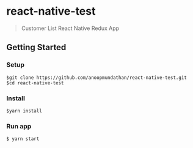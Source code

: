 # react-native-test
> Customer List React Native Redux App

## Getting Started
### Setup
```
$git clone https://github.com/anoopmundathan/react-native-test.git
$cd react-native-test
```
### Install
```
$yarn install
```
### Run app 
```
$ yarn start
```
